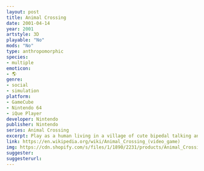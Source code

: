 ```yaml
---
layout: post
title: Animal Crossing
date: 2001-04-14
year: 2001
artstyle: 3D
playable: "No"
mods: "No"
type: anthropomorphic
species: 
- multiple
emoticon:
- 🌎
genre: 
- social
- simulation
platform:
- GameCube
- Nintendo 64
- iQue Player
developer: Nintendo
publisher: Nintendo
series: Animal Crossing
excerpt: Play as a human living in a village of cute bipedal talking animals!
link: https://en.wikipedia.org/wiki/Animal_Crossing_(video_game)
img: https://cdn.shopify.com/s/files/1/1890/2231/products/Animal_Crossing_1024x1024.jpg?v=1510255665
suggester: 
suggesterurl: 
---
```


